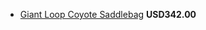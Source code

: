 * [Giant Loop Coyote Saddlebag](http://www.revzilla.com/motorcycle/giant-loop-coyote-saddlebag-with-dry-pods)
 **USD342.00** 

